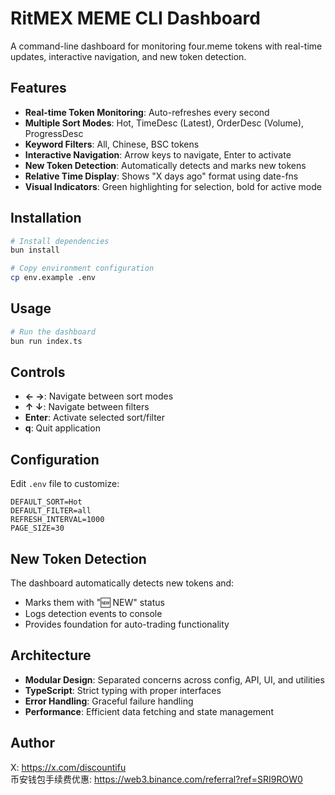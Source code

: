 # RitMEX MEME CLI Dashboard

A command-line dashboard for monitoring four.meme tokens with real-time updates, interactive navigation, and new token detection.

## Features

- **Real-time Token Monitoring**: Auto-refreshes every second
- **Multiple Sort Modes**: Hot, TimeDesc (Latest), OrderDesc (Volume), ProgressDesc
- **Keyword Filters**: All, Chinese, BSC tokens
- **Interactive Navigation**: Arrow keys to navigate, Enter to activate
- **New Token Detection**: Automatically detects and marks new tokens
- **Relative Time Display**: Shows "X days ago" format using date-fns
- **Visual Indicators**: Green highlighting for selection, bold for active mode

## Installation

```bash
# Install dependencies
bun install

# Copy environment configuration
cp env.example .env
```

## Usage

```bash
# Run the dashboard
bun run index.ts
```

## Controls

- **← →**: Navigate between sort modes
- **↑ ↓**: Navigate between filters  
- **Enter**: Activate selected sort/filter
- **q**: Quit application

## Configuration

Edit `.env` file to customize:

```env
DEFAULT_SORT=Hot
DEFAULT_FILTER=all
REFRESH_INTERVAL=1000
PAGE_SIZE=30
```

## New Token Detection

The dashboard automatically detects new tokens and:
- Marks them with "🆕 NEW" status
- Logs detection events to console
- Provides foundation for auto-trading functionality

## Architecture

- **Modular Design**: Separated concerns across config, API, UI, and utilities
- **TypeScript**: Strict typing with proper interfaces
- **Error Handling**: Graceful failure handling
- **Performance**: Efficient data fetching and state management

## Author

X: https://x.com/discountifu  
币安钱包手续费优惠: https://web3.binance.com/referral?ref=SRI9ROW0


